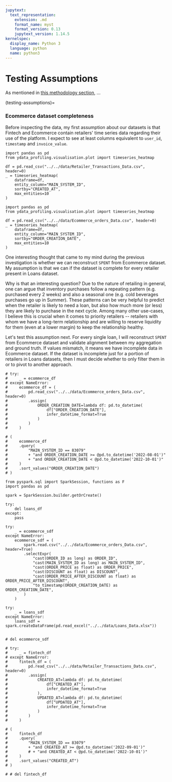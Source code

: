 ```yaml
---
jupytext:
  text_representation:
    extension: .md
    format_name: myst
    format_version: 0.13
    jupytext_version: 1.14.5
kernelspec:
  display_name: Python 3
  language: python
  name: python3
---
```


# Testing Assumptions

As mentioned in [this methodology section](assumptions), ...

(testing-assumptions)=
### Ecommerce dataset completeness
Before inspecting the data, my first assumption about our datasets is that Fintech and Ecommerce contain retailers' time series data regarding their use of the platform. I expect to see at least columns equivalent to `user_id`, `timestamp` and `invoice_value`.

```{code-cell} ipython3
import pandas as pd
from ydata_profiling.visualisation.plot import timeseries_heatmap

df = pd.read_csv("../../data/Retailer_Transactions_Data.csv", header=0)
_ = timeseries_heatmap(
    dataframe=df,
    entity_column="MAIN_SYSTEM_ID",
    sortby="CREATED_AT",
    max_entities=10
)
```

```{code-cell} ipython3
import pandas as pd
from ydata_profiling.visualisation.plot import timeseries_heatmap

df = pd.read_csv("../../data/Ecommerce_orders_Data.csv", header=0)
_ = timeseries_heatmap(
    dataframe=df,
    entity_column="MAIN_SYSTEM_ID",
    sortby="ORDER_CREATION_DATE",
    max_entities=10
)
```

One interesting thought that came to my mind during the previous investigation is whether we can reconstruct `SPENT` from Ecommerce dataset. My assumption is that we can if the dataset is complete for every retailer present in Loans dataset.

Why is that an interesting question? Due to the nature of retailing in general, one can argue that inventory purchases follow a repeating pattern (e.g. purchased every 2 weeks) and also a seasonal one (e.g. cold beverages purchases go up in Summer). These patterns can be very helpful to predict when the retailer is likely to need a loan, but also how much more (or less) they are likely to purchase in the next cycle. Among many other use-cases, I believe this is crucial when it comes to priority retailers -- retailers with whom we have a long-term relationship and are willing to reserve liquidity for them (even at a lower margin) to keep the relationship healthy.

Let's test this assumption next. For every single loan, I will reconstruct `SPENT` from Ecommerce dataset and validate alignment between my aggregation and ground truth. If values mismatch, it means we have incomplete data in Ecommerce dataset. If the dataset is incomplete just for a portion of retailers in Loans datasets, then I must decide whether to only filter them in or to pivot to another approach.

```{code-cell} ipython3
# try:
#     _ = ecommerce_df
# except NameError:
#     ecommerce_df = (
#         pd.read_csv("../../data/Ecommerce_orders_Data.csv", header=0)
#         .assign(
#             ORDER_CREATION_DATE=lambda df: pd.to_datetime(
#                 df["ORDER_CREATION_DATE"],
#                 infer_datetime_format=True
#             )
#         )
#     )

# (
#     ecommerce_df
#     .query(
#         "MAIN_SYSTEM_ID == 83079"
#         + "and ORDER_CREATION_DATE >= @pd.to_datetime('2022-08-01')"
#         + "and ORDER_CREATION_DATE < @pd.to_datetime('2022-10-01')"
#     )
#     .sort_values("ORDER_CREATION_DATE")
# )
```

```{code-cell} ipython3
from pyspark.sql import SparkSession, functions as F
import pandas as pd

spark = SparkSession.builder.getOrCreate()

try:
    del loans_df
except:
    pass

try:
    _ = ecommerce_sdf
except NameError:
    ecommerce_sdf = (
        spark.read.csv("../../data/Ecommerce_orders_Data.csv", header=True)
        .selectExpr(
            "cast(ORDER_ID as long) as ORDER_ID",
            "cast(MAIN_SYSTEM_ID as long) as MAIN_SYSTEM_ID",
            "cast(ORDER_PRICE as float) as ORDER_PRICE",
            "cast(DISCOUNT as float) as DISCOUNT",
            "cast(ORDER_PRICE_AFTER_DISCOUNT as float) as ORDER_PRICE_AFTER_DISCOUNT",
            "to_timestamp(ORDER_CREATION_DATE) as ORDER_CREATION_DATE",
        )
    )

try:
    _ = loans_sdf
except NameError:
    loans_sdf = spark.createDataFrame(pd.read_excel("../../data/Loans_Data.xlsx"))
```

```{code-cell} ipython3

# del ecommerce_sdf
```

```{code-cell} ipython3
# try:
#     _ = fintech_df
# except NameError:
#     fintech_df = (
#         pd.read_csv("../../data/Retailer_Transactions_Data.csv", header=0)
#         .assign(
#             CREATED_AT=lambda df: pd.to_datetime(
#                 df["CREATED_AT"],
#                 infer_datetime_format=True
#             ),
#             UPDATED_AT=lambda df: pd.to_datetime(
#                 df["UPDATED_AT"],
#                 infer_datetime_format=True
#             )
#         )
#     )

# (
#     fintech_df
#     .query(
#         "MAIN_SYSTEM_ID == 83079"
#         + "and CREATED_AT >= @pd.to_datetime('2022-09-01')"
#         # + "and CREATED_AT < @pd.to_datetime('2022-10-01')"
#     )
#     .sort_values("CREATED_AT")
# )

# # del fintech_df
```


